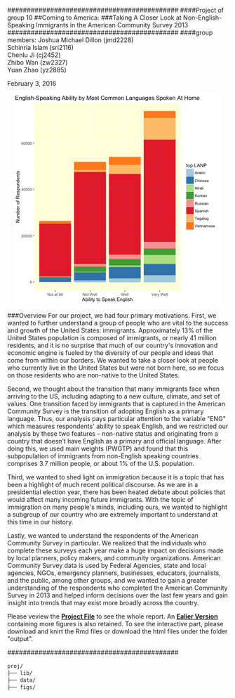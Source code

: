############################################
####Project of group 10
##Coming to America:
###Taking A Closer Look at Non-English-Speaking Immigrants in the American Community Survey 2013
############################################
####group members:
Joshua Michael Dillon (jmd2228)  
Schinria Islam (sri2116)  
Chenlu Ji (cj2452)  
Zhibo Wan (zw2327)  
Yuan Zhao (yz2885)  

February 3, 2016

<p><center><img src="figs/common_languages.png" alt="plot of chunk unnamed-chunk-1"></center></p>

###Overview
For our project, we had four primary motivations. First, we wanted to further understand a group of people who are vital to the success and growth of the United States: immigrants. Approximately 13% of the United States population is composed of immigrants, or nearly 41 million residents, and it is no surprise that much of our country's innovation and economic engine is fueled by the diversity of our people and ideas that come from within our borders. We wanted to take a closer look at people who currently live in the United States but were not born here, so we focus on those residents who are non-native to the United States. 

Second, we thought about the transition that many immigrants face when arriving to the US, including adapting to a new culture, climate, and set of values. One transition faced by immigrants that is captured in the American Community Survey is the transition of adopting English as a primary language. Thus, our analysis pays particular attention to the variable "ENG" which measures respondents' ability to speak English, and we restricted our analysis by these two features – non-native status and originating from a country that doesn’t have English as a primary and official language. After doing this, we used main weights (PWGTP) and found that this subpopulation of immigrants from non-English speaking countries comprises 3.7 million people, or about 1% of the U.S. population.

Third, we wanted to shed light on immigration because it is a topic that has been a highlight of much recent political discourse. As we are in a presidential election year, there has been heated debate about policies that would affect many incoming future immigrants. With the topic of immigration on many people's minds, including ours, we wanted to highlight a subgroup of our country who are extremely important to understand at this time in our history.

Lastly, we wanted to understand the respondents of the American Community Survey in particular. We realized that the individuals who complete these surveys each year make a huge impact on decisions made by local planners, policy makers, and community organizations. American Community Survey data is used by Federal Agencies,  state and local agencies, NGOs, emergency planners, businesses, educators, journalists, and the public, among other groups, and we wanted to gain a greater understanding of the respondents who completed the American Community Survey in 2013 and helped inform decisions over the last few years and gain insight into trends that may exist more broadly across the country.

Please veview the [**Project File**](Team10_Presentation.Rmd) to see the whole report.
An [**Ealier Version**](old_version.Rmd) containing more figures is also retained.
To see the interactive part, please download and knirt the Rmd files or download the html files under the folder "output". 

############################################


```
proj/
├── lib/
├── data/
├── figs/
```
